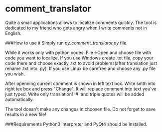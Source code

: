 comment_translator
==================

Quite a small applications allows to localize comments quickly. The tool is dedicated to my friend who gets angry when I write comments not in English. 

###How to use it
Simply run *py_comment_translator.py* file.

While it works only with python codes. File->Open and choose file with code you want to localize. If you use Windows  create .txt file, copy your code there and choose exactly .txt to avoid problems(after translation just rename .txt into .py). If you use Linux be carefree and choose any .py file you wish. 

After openning current comment is shown in lefl text box. Write smth into right tex box and press "Change". It will replace comment into text you've just typed. Write only translation! '#' and triple quotes will be added automatically.

The tool doesn't make any changes in choosen file. Do not forget to save results in a new file!

###Requirements
Python3 interpreter and PyQt4 should be installed.

